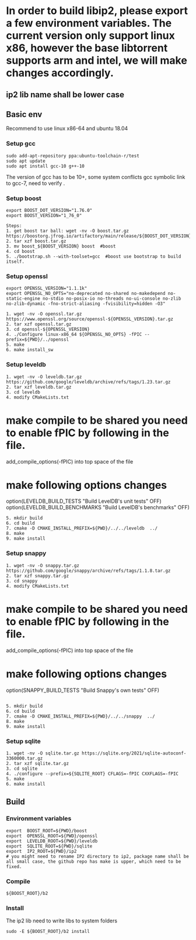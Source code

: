 # In order to build libip2, please export a few environment variables. The current version only support linux x86, however the base libtorrent supports arm and intel, we will make changes accordingly. 

## ip2 lib name shall be lower case
## Basic env
Recommend to use linux x86-64 and ubuntu 18.04

### Setup gcc
```
sudo add-apt-repository ppa:ubuntu-toolchain-r/test
sudo apt update
sudo apt install gcc-10 g++-10
```
The version of gcc has to be 10+, some system conflicts gcc symbolic link to gcc-7, need to verify . 

### Setup boost
```
export BOOST_DOT_VERSION="1.76.0"
export BOOST_VERSION="1_76_0"
```

```
Steps: 
1. get boost tar ball: wget -nv -O boost.tar.gz https://boostorg.jfrog.io/artifactory/main/release/${BOOST_DOT_VERSION}/source/boost_${BOOST_VERSION}.tar.gz
2. tar xzf boost.tar.gz
3. mv boost_${BOOST_VERSION} boost  #boost 
4. cd boost  
5. ./bootstrap.sh --with-toolset=gcc  #boost use bootstrap to build itself. 
```

### Setup openssl
```
export OPENSSL_VERSION="1.1.1k"
export OPENSSL_NO_OPTS="no-deprecated no-shared no-makedepend no-static-engine no-stdio no-posix-io no-threads no-ui-console no-zlib no-zlib-dynamic -fno-strict-aliasing -fvisibility=hidden -O3"
```
```
1. wget -nv -O openssl.tar.gz https://www.openssl.org/source/openssl-${OPENSSL_VERSION}.tar.gz
2. tar xzf openssl.tar.gz
3. cd openssl-${OPENSSL_VERSION}
4. ./Configure linux-x86_64 ${OPENSSL_NO_OPTS} -fPIC --prefix=${PWD}/../openssl
5. make 
6. make install_sw 
```
### Setup leveldb
```
1. wget -nv -O leveldb.tar.gz https://github.com/google/leveldb/archive/refs/tags/1.23.tar.gz
2. tar xzf leveldb.tar.gz
3. cd leveldb
4. modify CMakeLists.txt
```
# make compile to be shared you need to enable fPIC by following in the file. 
add_compile_options(-fPIC) into top space of the file
# make following options changes
option(LEVELDB_BUILD_TESTS "Build LevelDB's unit tests" OFF)
option(LEVELDB_BUILD_BENCHMARKS "Build LevelDB's benchmarks" OFF)
```
5. mkdir build
6. cd build
7. cmake -D CMAKE_INSTALL_PREFIX=${PWD}/../../leveldb  ../
8. make
9. make install
```
### Setup snappy
```
1. wget -nv -O snappy.tar.gz https://github.com/google/snappy/archive/refs/tags/1.1.8.tar.gz
2. tar xzf snappy.tar.gz
3. cd snappy
4. modify CMakeLists.txt
```
# make compile to be shared you need to enable fPIC by following in the file. 
add_compile_options(-fPIC) into top space of the file
# make following options changes
option(SNAPPY_BUILD_TESTS "Build Snappy's own tests" OFF)

```

5. mkdir build
6. cd build
7. cmake -D CMAKE_INSTALL_PREFIX=${PWD}/../../snappy  ../
8. make
9. make install
```
### Setup sqlite
```
1. wget -nv -O sqlite.tar.gz https://sqlite.org/2021/sqlite-autoconf-3360000.tar.gz
2. tar xzf sqlite.tar.gz
3. cd sqlite
4. ./configure --prefix=${SQLITE_ROOT} CFLAGS=-fPIC CXXFLAGS=-fPIC
5. make
6. make install
```

## Build
### Environment variables
```
export  BOOST_ROOT=${PWD}/boost
export  OPENSSL_ROOT=${PWD}/openssl
export  LEVELDB_ROOT=${PWD}/leveldb
export  SQLITE_ROOT=${PWD}/sqlite
export  IP2_ROOT=${PWD}/ip2
# you might need to rename IP2 directory to ip2, package name shall be all small case, the github repo has make is upper, which need to be fixed. 
```
### Compile
```
${BOOST_ROOT}/b2
```
### Install
The ip2 lib need to write libs to system folders
```
sudo -E ${BOOST_ROOT}/b2 install
```
